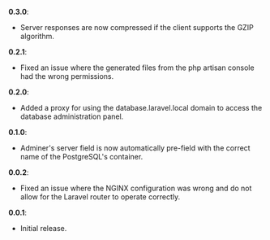 **0.3.0**:
- Server responses are now compressed if the client supports the GZIP algorithm.

**0.2.1**:
- Fixed an issue where the generated files from the php artisan console had the wrong permissions.

**0.2.0**:
- Added a proxy for using the database.laravel.local domain to access the database administration panel.

**0.1.0**:
- Adminer's server field is now automatically pre-field with the correct name of the PostgreSQL's container.

**0.0.2**:
- Fixed an issue where the NGINX configuration was wrong and do not allow for the Laravel router to operate correctly.

**0.0.1**:
- Initial release.